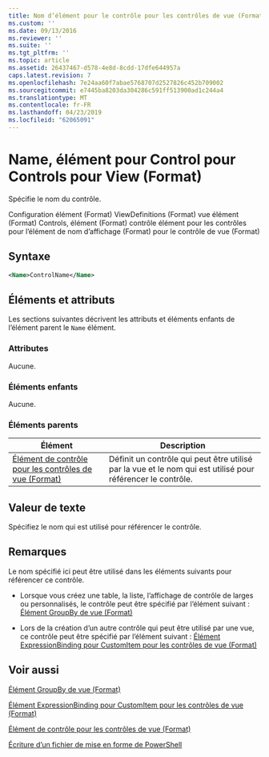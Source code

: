 ```yaml
---
title: Nom d’élément pour le contrôle pour les contrôles de vue (Format) | Microsoft Docs
ms.custom: ''
ms.date: 09/13/2016
ms.reviewer: ''
ms.suite: ''
ms.tgt_pltfrm: ''
ms.topic: article
ms.assetid: 26437467-d578-4e8d-8cdd-17dfe644957a
caps.latest.revision: 7
ms.openlocfilehash: 7e24aa60f7abae5768707d2527826c452b709002
ms.sourcegitcommit: e7445ba8203da304286c591ff513900ad1c244a4
ms.translationtype: MT
ms.contentlocale: fr-FR
ms.lasthandoff: 04/23/2019
ms.locfileid: "62065091"
---
```

# <a name="name-element-for-control-for-controls-for-view-format"></a>Name, élément pour Control pour Controls pour View (Format)

Spécifie le nom du contrôle.

Configuration élément (Format) ViewDefinitions (Format) vue élément (Format) Controls, élément (Format) contrôle élément pour les contrôles pour l’élément de nom d’affichage (Format) pour le contrôle de vue (Format)

## <a name="syntax"></a>Syntaxe

```xml
<Name>ControlName</Name>
```

## <a name="attributes-and-elements"></a>Éléments et attributs

Les sections suivantes décrivent les attributs et éléments enfants de l’élément parent le `Name` élément.

### <a name="attributes"></a>Attributes

Aucune.

### <a name="child-elements"></a>Éléments enfants

Aucune.

### <a name="parent-elements"></a>Éléments parents

|Élément|Description|
|-------------|-----------------|
|[Élément de contrôle pour les contrôles de vue (Format)](./control-element-for-controls-for-view-format.md)|Définit un contrôle qui peut être utilisé par la vue et le nom qui est utilisé pour référencer le contrôle.|

## <a name="text-value"></a>Valeur de texte

Spécifiez le nom qui est utilisé pour référencer le contrôle.

## <a name="remarks"></a>Remarques

Le nom spécifié ici peut être utilisé dans les éléments suivants pour référencer ce contrôle.

- Lorsque vous créez une table, la liste, l’affichage de contrôle de larges ou personnalisés, le contrôle peut être spécifié par l’élément suivant : [Élément GroupBy de vue (Format)](./groupby-element-for-view-format.md)

- Lors de la création d’un autre contrôle qui peut être utilisé par une vue, ce contrôle peut être spécifié par l’élément suivant : [Élément ExpressionBinding pour CustomItem pour les contrôles de vue (Format)](./expressionbinding-element-for-customitem-for-controls-for-view-format.md)

## <a name="see-also"></a>Voir aussi

[Élément GroupBy de vue (Format)](./groupby-element-for-view-format.md)

[Élément ExpressionBinding pour CustomItem pour les contrôles de vue (Format)](./expressionbinding-element-for-customitem-for-controls-for-view-format.md)

[Élément de contrôle pour les contrôles de vue (Format)](./control-element-for-controls-for-view-format.md)

[Écriture d’un fichier de mise en forme de PowerShell](./writing-a-powershell-formatting-file.md)

